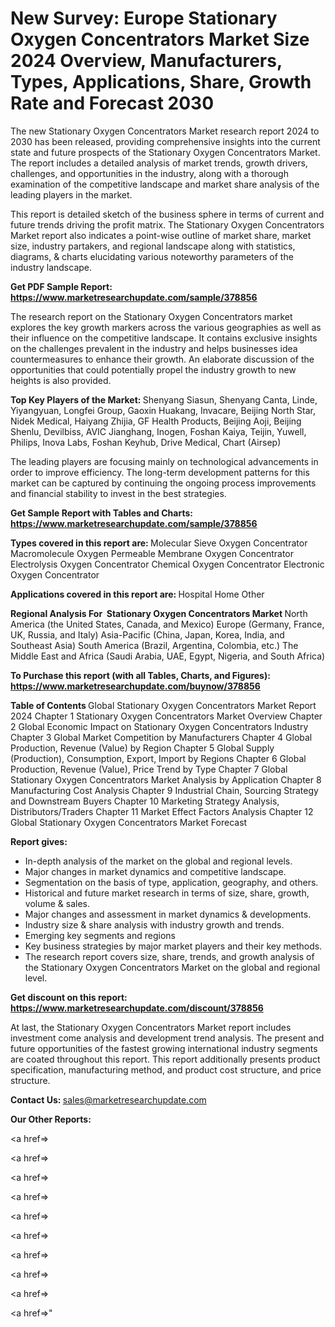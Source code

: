 # New Survey: Europe Stationary Oxygen Concentrators Market Size 2024 Overview, Manufacturers, Types, Applications, Share, Growth Rate and Forecast 2030

The new Stationary Oxygen Concentrators Market research report 2024 to 2030 has been released, providing comprehensive insights into the current state and future prospects of the Stationary Oxygen Concentrators Market. The report includes a detailed analysis of market trends, growth drivers, challenges, and opportunities in the industry, along with a thorough examination of the competitive landscape and market share analysis of the leading players in the market.

This report is detailed sketch of the business sphere in terms of current and future trends driving the profit matrix. The Stationary Oxygen Concentrators Market report also indicates a point-wise outline of market share, market size, industry partakers, and regional landscape along with statistics, diagrams, &amp; charts elucidating various noteworthy parameters of the industry landscape.

<strong><b>Get PDF Sample Report: <a href=https://www.marketresearchupdate.com/sample/378856>https://www.marketresearchupdate.com/sample/378856</a></b></strong>

The research report on the Stationary Oxygen Concentrators market explores the key growth markers across the various geographies as well as their influence on the competitive landscape. It contains exclusive insights on the challenges prevalent in the industry and helps businesses idea countermeasures to enhance their growth. An elaborate discussion of the opportunities that could potentially propel the industry growth to new heights is also provided.

<strong><b>Top Key Players of the Market:
</b></strong>Shenyang Siasun, Shenyang Canta, Linde, Yiyangyuan, Longfei Group, Gaoxin Huakang, Invacare, Beijing North Star, Nidek Medical, Haiyang Zhijia, GF Health Products, Beijing Aoji, Beijing Shenlu, Devilbiss, AVIC Jianghang, Inogen, Foshan Kaiya, Teijin, Yuwell, Philips, Inova Labs, Foshan Keyhub, Drive Medical, Chart (Airsep)<strong><b>
</b></strong>

The leading players are focusing mainly on technological advancements in order to improve efficiency. The long-term development patterns for this market can be captured by continuing the ongoing process improvements and financial stability to invest in the best strategies.

<strong><b>Get Sample Report with Tables and Charts: <a href=https://www.marketresearchupdate.com/sample/378856>https://www.marketresearchupdate.com/sample/378856</a></b></strong>

<strong><b>Types covered in this report are:
</b></strong>Molecular Sieve Oxygen Concentrator
Macromolecule Oxygen Permeable Membrane Oxygen Concentrator
Electrolysis Oxygen Concentrator
Chemical Oxygen Concentrator
Electronic Oxygen Concentrator<strong><b>
</b></strong>

<strong><b>Applications covered in this report are:
</b></strong>Hospital
Home
Other<strong><b>
</b></strong>

<strong><b>Regional Analysis For  Stationary Oxygen Concentrators Market</b></strong><strong><b>
</b></strong>North America (the United States, Canada, and Mexico)
Europe (Germany, France, UK, Russia, and Italy)
Asia-Pacific (China, Japan, Korea, India, and Southeast Asia)
South America (Brazil, Argentina, Colombia, etc.)
The Middle East and Africa (Saudi Arabia, UAE, Egypt, Nigeria, and South Africa)

<strong><b>To Purchase this report (with all Tables, Charts, and Figures): <a href=https://www.marketresearchupdate.com/buynow/378856>https://www.marketresearchupdate.com/buynow/378856</a></b></strong>

<strong><b>Table of Contents</b></strong><strong><b>
</b></strong>Global Stationary Oxygen Concentrators Market Report 2024
Chapter 1 Stationary Oxygen Concentrators Market Overview
Chapter 2 Global Economic Impact on Stationary Oxygen Concentrators Industry
Chapter 3 Global Market Competition by Manufacturers
Chapter 4 Global Production, Revenue (Value) by Region
Chapter 5 Global Supply (Production), Consumption, Export, Import by Regions
Chapter 6 Global Production, Revenue (Value), Price Trend by Type
Chapter 7 Global Stationary Oxygen Concentrators Market Analysis by Application
Chapter 8 Manufacturing Cost Analysis
Chapter 9 Industrial Chain, Sourcing Strategy and Downstream Buyers
Chapter 10 Marketing Strategy Analysis, Distributors/Traders
Chapter 11 Market Effect Factors Analysis
Chapter 12 Global Stationary Oxygen Concentrators Market Forecast

<strong><b>Report gives:</b></strong>

- In-depth analysis of the market on the global and regional levels.
- Major changes in market dynamics and competitive landscape.
- Segmentation on the basis of type, application, geography, and others.
- Historical and future market research in terms of size, share, growth, volume &amp; sales.
- Major changes and assessment in market dynamics &amp; developments.
- Industry size &amp; share analysis with industry growth and trends.
- Emerging key segments and regions
- Key business strategies by major market players and their key methods.
- The research report covers size, share, trends, and growth analysis of the Stationary Oxygen Concentrators Market on the global and regional level.

<strong><b>Get discount on this report: <a href=https://www.marketresearchupdate.com/discount/378856>https://www.marketresearchupdate.com/discount/378856</a></b></strong>

At last, the Stationary Oxygen Concentrators Market report includes investment come analysis and development trend analysis. The present and future opportunities of the fastest growing international industry segments are coated throughout this report. This report additionally presents product specification, manufacturing method, and product cost structure, and price structure.

<strong><b>Contact Us:
</b></strong>sales@marketresearchupdate.com

<strong>Our Other Reports:</strong>

<a href=></a>

<a href=></a>

<a href=></a>

<a href=></a>

<a href=></a>

<a href=></a>

<a href=></a>

<a href=></a>

<a href=></a>

<a href=></a>"
